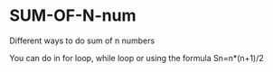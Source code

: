 # SUM-OF-N-num

Different ways to do sum of n numbers

You can do in for loop, while loop or using the formula Sn=n*(n+1)/2
